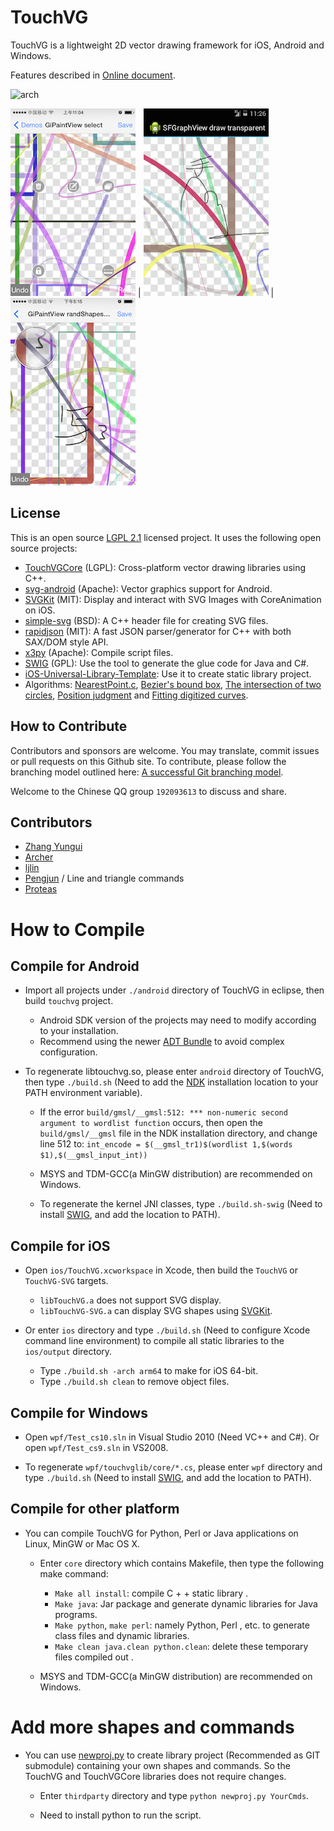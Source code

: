 # TouchVG

TouchVG is a lightweight 2D vector drawing framework for iOS, Android and Windows.

Features described in [Online document](http://touchvg.github.io).

![arch](http://touchvg.github.io/images/arch.svg)

![iphone1](/doc/images/iphone1.png) | ![android1](/doc/images/android1.png) | ![iphone2](/doc/images/iphone2.png)

## License

This is an open source [LGPL 2.1](LICENSE.md) licensed project. It uses the following open source projects:

- [TouchVGCore](https://github.com/touchvg/TouchVGCore) (LGPL): Cross-platform vector drawing libraries using C++.
- [svg-android](https://github.com/japgolly/svg-android) (Apache): Vector graphics support for Android.
- [SVGKit](https://github.com/SVGKit/SVGKit) (MIT): Display and interact with SVG Images with CoreAnimation on iOS.
- [simple-svg](http://code.google.com/p/simple-svg) (BSD): A C++ header file for creating SVG files.
- [rapidjson](https://github.com/Kanma/rapidjson) (MIT): A fast JSON parser/generator for C++ with both SAX/DOM style API.
- [x3py](https://github.com/rhcad/x3py) (Apache): Compile script files.
- [SWIG](https://github.com/swig/swig) (GPL): Use the tool to generate the glue code for Java and C#.
- [iOS-Universal-Library-Template](https://github.com/michaeltyson/iOS-Universal-Library-Template): Use it to create static library project.
- Algorithms: [NearestPoint.c](http://tog.acm.org/resources/GraphicsGems/gems/NearestPoint.c), 
[Bezier's bound box](http://processingjs.nihongoresources.com/bezierinfo/#bounds), 
[The intersection of two circles](http://blog.csdn.net/cyg0810/article/details/7765894), 
[Position judgment](http://orion.math.iastate.edu/burkardt/c_src/orourke/tri.c)
 and [Fitting digitized curves](https://github.com/erich666/GraphicsGems/blob/master/gems/FitCurves.c).

## How to Contribute

Contributors and sponsors are welcome. You may translate, commit issues or pull requests on this Github site.
To contribute, please follow the branching model outlined here: [A successful Git branching model](http://nvie.com/posts/a-successful-git-branching-model/).

Welcome to the Chinese QQ group `192093613` to discuss and share.

## Contributors

- [Zhang Yungui](https://github.com/rhcad)
- [Archer](https://github.com/a7ch3r)
- [ljlin](https://github.com/ljlin)
- [Pengjun](https://github.com/pengjun) / Line and triangle commands
- [Proteas](https://github.com/proteas)

# How to Compile

## Compile for Android

- Import all projects under `./android` directory of TouchVG in eclipse, then build  `touchvg` project.

  - Android SDK version of the projects may need to modify according to your installation.
  - Recommend using the newer [ADT Bundle](http://developer.android.com/sdk/index.html) to avoid complex configuration.

-  To regenerate libtouchvg.so, please enter `android` directory of TouchVG, then type `./build.sh`
(Need to add the [NDK](http://developer.android.com/tools/sdk/ndk/index.html) installation location to your PATH environment variable).

   - If the error `build/gmsl/__gmsl:512: *** non-numeric second argument to wordlist function` occurs, then open the `build/gmsl/__gmsl` file in the NDK installation directory, and change line 512 to:
     `int_encode = $(__gmsl_tr1)$(wordlist 1,$(words $1),$(__gmsl_input_int))`

   - MSYS and TDM-GCC(a MinGW distribution) are recommended on Windows.

   - To regenerate the kernel JNI classes, type `./build.sh-swig`
(Need to install [SWIG](http://sourceforge.net/projects/swig/files/), and add the location to PATH).

## Compile for iOS

-  Open `ios/TouchVG.xcworkspace` in Xcode, then build the `TouchVG` or `TouchVG-SVG` targets.

   - `libTouchVG.a` does not support SVG display.
   - `libTouchVG-SVG.a` can display SVG shapes using [SVGKit](https://github.com/SVGKit/SVGKit).

- Or enter `ios` directory and type `./build.sh` (Need to configure Xcode command line environment) to compile all static libraries to the `ios/output` directory.
  - Type `./build.sh -arch arm64` to make for iOS 64-bit.
  - Type `./build.sh clean` to remove object files.

## Compile for Windows

- Open `wpf/Test_cs10.sln` in Visual Studio 2010 (Need VC++ and C#). Or open `wpf/Test_cs9.sln` in VS2008.

- To regenerate `wpf/touchvglib/core/*.cs`, please enter `wpf` directory and type `./build.sh`
(Need to install [SWIG](http://sourceforge.net/projects/swig/files/), and add the location to PATH).

## Compile for other platform

- You can compile TouchVG for Python, Perl or Java applications on Linux, MinGW or Mac OS X.

  - Enter `core` directory which contains Makefile, then type the following make command:

     - `Make all install`: compile C + + static library .
     - `Make java`: Jar package and generate dynamic libraries for Java programs.
     - `Make python`, `make perl`: namely Python, Perl , etc. to generate class files and dynamic libraries.
     - `Make clean java.clean python.clean`: delete these temporary files compiled out .

   - MSYS and TDM-GCC(a MinGW distribution) are recommended on Windows.
 
# Add more shapes and commands

- You can use [newproj.py](https://github.com/touchvg/TouchVGTest/blob/master/thirdparty/newproj.py) to create library project (Recommended as GIT submodule) containing your own shapes and commands. So the TouchVG and TouchVGCore libraries does not require changes.

  - Enter `thirdparty` directory and type `python newproj.py YourCmds`.
    
  - Need to install python to run the script.
